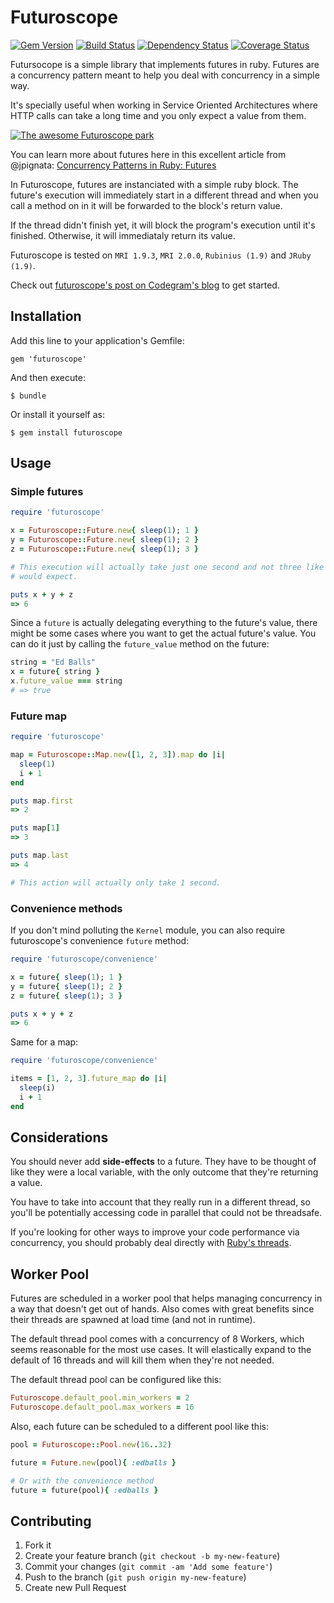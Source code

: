 # Futuroscope
[![Gem Version](https://badge.fury.io/rb/futuroscope.png)](http://badge.fury.io/rb/futuroscope)
[![Build Status](https://travis-ci.org/codegram/futuroscope.png?branch=master)](https://travis-ci.org/codegram/futuroscope)
[![Dependency Status](https://gemnasium.com/codegram/futuroscope.png)](https://gemnasium.com/codegram/futuroscope)
[![Coverage Status](https://coveralls.io/repos/codegram/futuroscope/badge.png?branch=master)](https://coveralls.io/r/codegram/futuroscope)

Futursocope is a simple library that implements futures in ruby. Futures are a
concurrency pattern meant to help you deal with concurrency in a simple way.

It's specially useful when working in Service Oriented Architectures where HTTP
calls can take a long time and you only expect a value from them.

[![The awesome Futuroscope park](http://europe.eurostar.com/wp-content/uploads/2011/06/Futuroscope10-59-of-107.jpg)](http://futuroscope.com)

You can learn more about futures here in this excellent article from @jpignata:
[Concurrency Patterns in Ruby:
Futures](http://tx.pignata.com/2012/11/concurrency-patterns-in-ruby-futures.html)

In Futuroscope, futures are instanciated with a simple ruby block. The future's 
execution will immediately start in a different thread and when you call a
method on in it will be forwarded to the block's return value.

If the thread didn't finish yet, it will block the program's execution until
it's finished. Otherwise, it will immediataly return its value.

Futuroscope is tested on `MRI 1.9.3`, `MRI 2.0.0`, `Rubinius (1.9)` and `JRuby (1.9)`.

Check out [futuroscope's post on Codegram's blog](http://blog.codegram.com/2013/5/new-gem-released-futuroscope) to get started.

## Installation

Add this line to your application's Gemfile:

    gem 'futuroscope'

And then execute:

    $ bundle

Or install it yourself as:

    $ gem install futuroscope

## Usage

### Simple futures
```Ruby
require 'futuroscope'

x = Futuroscope::Future.new{ sleep(1); 1 }
y = Futuroscope::Future.new{ sleep(1); 2 }
z = Futuroscope::Future.new{ sleep(1); 3 }

# This execution will actually take just one second and not three like you
# would expect.

puts x + y + z
=> 6
```

Since a `future` is actually delegating everything to the future's value, there
might be some cases where you want to get the actual future's value. You can do
it just by calling the `future_value` method on the future:

```Ruby
string = "Ed Balls"
x = future{ string }
x.future_value === string
# => true
```

### Future map
```Ruby
require 'futuroscope'

map = Futuroscope::Map.new([1, 2, 3]).map do |i|
  sleep(1)
  i + 1
end

puts map.first
=> 2

puts map[1]
=> 3

puts map.last
=> 4

# This action will actually only take 1 second.
```

### Convenience methods

If you don't mind polluting the `Kernel` module, you can also require
futuroscope's convenience `future` method:

```Ruby
require 'futuroscope/convenience'

x = future{ sleep(1); 1 }
y = future{ sleep(1); 2 }
z = future{ sleep(1); 3 }

puts x + y + z
=> 6
```

Same for a map:

```Ruby
require 'futuroscope/convenience'

items = [1, 2, 3].future_map do |i|
  sleep(i)
  i + 1
end
```

## Considerations

You should never add **side-effects** to a future. They have to be thought of 
like they were a local variable, with the only outcome that they're returning a 
value. 

You have to take into account that they really run in a different thread, so
you'll be potentially accessing code in parallel that could not be threadsafe.

If you're looking for other ways to improve your code performance via
concurrency, you should probably deal directly with [Ruby's
threads](http://ruby-doc.org/core-2.0/Thread.html).

## Worker Pool

Futures are scheduled in a worker pool that helps managing concurrency in a way
that doesn't get out of hands. Also comes with great benefits since their
threads are spawned at load time (and not in runtime).

The default thread pool comes with a concurrency of 8 Workers, which seems
reasonable for the most use cases. It will elastically expand to the default of
16 threads and will kill them when they're not needed.

The default thread pool can be configured like this:

```Ruby
Futuroscope.default_pool.min_workers = 2
Futuroscope.default_pool.max_workers = 16
```

Also, each future can be scheduled to a different pool like this:

```Ruby
pool = Futuroscope::Pool.new(16..32)

future = Future.new(pool){ :edballs }

# Or with the convenience method
future = future(pool){ :edballs }
```

## Contributing

1. Fork it
2. Create your feature branch (`git checkout -b my-new-feature`)
3. Commit your changes (`git commit -am 'Add some feature'`)
4. Push to the branch (`git push origin my-new-feature`)
5. Create new Pull Request
